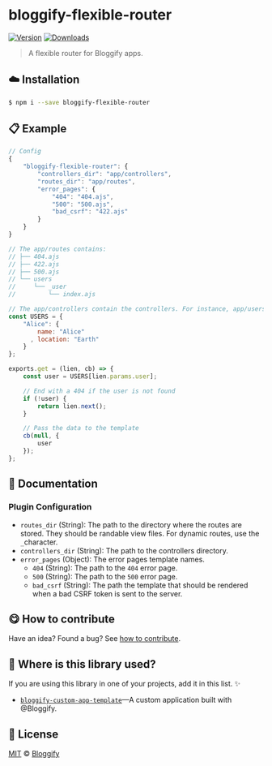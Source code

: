 
# bloggify-flexible-router

 [![Version](https://img.shields.io/npm/v/bloggify-flexible-router.svg)](https://www.npmjs.com/package/bloggify-flexible-router) [![Downloads](https://img.shields.io/npm/dt/bloggify-flexible-router.svg)](https://www.npmjs.com/package/bloggify-flexible-router)

> A flexible router for Bloggify apps.

## :cloud: Installation

```sh
$ npm i --save bloggify-flexible-router
```


## :clipboard: Example



```js
// Config
{
    "bloggify-flexible-router": {
        "controllers_dir": "app/controllers",
        "routes_dir": "app/routes",
        "error_pages": {
            "404": "404.ajs",
            "500": "500.ajs",
            "bad_csrf": "422.ajs"
        }
    }
}

// The app/routes contains:
// ├── 404.ajs
// ├── 422.ajs
// ├── 500.ajs
// └── users
//     └── _user
//         └── index.ajs

// The app/controllers contain the controllers. For instance, app/users/_user/index.js would look like this:
const USERS = {
    "Alice": {
        name: "Alice"
      , location: "Earth"
    }
};

exports.get = (lien, cb) => {
    const user = USERS[lien.params.user];

    // End with a 404 if the user is not found
    if (!user) {
        return lien.next();
    }

    // Pass the data to the template
    cb(null, {
        user
    });
};
```

## :memo: Documentation


### Plugin Configuration

 - `routes_dir` (String): The path to the directory where the routes are stored. They should be randable view files. For dynamic routes, use the `_`character.
 - `controllers_dir` (String): The path to the controllers directory.
 - `error_pages` (Object): The error pages template names.
     - `404` (String): The path to the `404` error page.
     - `500` (String): The path to the `500` error page.
     - `bad_csrf` (String): The path the template that should be rendered when a bad CSRF token is sent to the server.



## :yum: How to contribute
Have an idea? Found a bug? See [how to contribute][contributing].


## :dizzy: Where is this library used?
If you are using this library in one of your projects, add it in this list. :sparkles:


 - [`bloggify-custom-app-template`](https://github.com/BloggifyTutorials/custom-app#readme)—A custom application built with @Bloggify.

## :scroll: License

[MIT][license] © [Bloggify][website]

[license]: http://showalicense.com/?fullname=Bloggify%20%3Csupport%40bloggify.org%3E%20(https%3A%2F%2Fbloggify.org)&year=2017#license-mit
[website]: https://bloggify.org
[contributing]: /CONTRIBUTING.md
[docs]: /DOCUMENTATION.md
